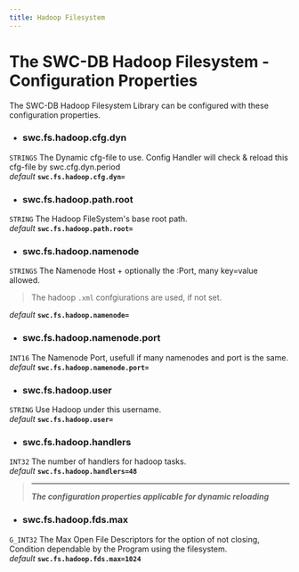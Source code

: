 ```yaml
---
title: Hadoop Filesystem
---
```




# The SWC-DB Hadoop Filesystem - Configuration Properties
The SWC-DB Hadoop Filesystem Library can be configured with these configuration properties.

* ### swc.fs.hadoop.cfg.dyn
```STRINGS```
The Dynamic cfg-file to use. Config Handler will check & reload this cfg-file by swc.cfg.dyn.period \
_default_ **```swc.fs.hadoop.cfg.dyn=```**

* ### swc.fs.hadoop.path.root
```STRING```
The Hadoop FileSystem's base root path. \
_default_ **```swc.fs.hadoop.path.root=```**


* ### swc.fs.hadoop.namenode
```STRINGS```
The Namenode Host + optionally the :Port, many key=value allowed. 
> The hadoop ```.xml``` confgiurations are used, if not set.

  _default_ **```swc.fs.hadoop.namenode=```**

* ### swc.fs.hadoop.namenode.port
```INT16```
The Namenode Port, usefull if many namenodes and port is the same. \
_default_ **```swc.fs.hadoop.namenode.port=```**


* ### swc.fs.hadoop.user
```STRING```
Use Hadoop under this username. \
_default_ **```swc.fs.hadoop.user=```**

* ### swc.fs.hadoop.handlers
```INT32```
The number of handlers for hadoop tasks. \
_default_ **```swc.fs.hadoop.handlers=48```**


 > ***
 > **_The configuration properties applicable for dynamic reloading_**

* ### swc.fs.hadoop.fds.max
```G_INT32```
The Max Open File Descriptors for the option of not closing, Condition dependable by the Program using the filesystem. \
_default_ **```swc.fs.hadoop.fds.max=1024```**
